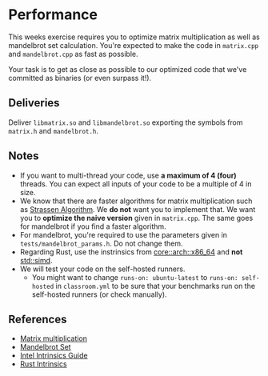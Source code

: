 # Performance

This weeks exercise requires you to optimize matrix multiplication as well as mandelbrot set calculation. You're expected to make the code in `matrix.cpp` and `mandelbrot.cpp` as fast as possible. 

Your task is to get as close as possible to our optimized code that we've committed as binaries (or even surpass it!).

## Deliveries

Deliver `libmatrix.so` and `libmandelbrot.so` exporting the symbols from `matrix.h` and `mandelbrot.h`.

## Notes

- If you want to multi-thread your code, use **a maximum of 4 (four)** threads. You can expect all inputs of your code to be a multiple of 4 in size.
- We know that there are faster algorithms for matrix multiplication such as [Strassen Algorithm](https://en.wikipedia.org/wiki/Strassen_algorithm). We **do not** want you to implement that. We want you to **optimize the naive version** given in `matrix.cpp`. The same goes for mandelbrot if you find a faster algorithm.
- For mandelbrot, you're required to use the parameters given in `tests/mandelbrot_params.h`. Do not change them.
- Regarding Rust, use the instrinsics from [core::arch::x86_64](https://doc.rust-lang.org/core/arch/x86_64/index.html) and **not** [std::simd](https://doc.rust-lang.org/nightly/std/simd/index.html).
- We will test your code on the self-hosted runners.
  - You might want to change `runs-on: ubuntu-latest` to `runs-on: self-hosted` in `classroom.yml` to be sure that your benchmarks run on the self-hosted runners (or check manually).

## References

- [Matrix multiplication](https://en.wikipedia.org/wiki/Matrix_multiplication)
- [Mandelbrot Set](https://en.wikipedia.org/wiki/Mandelbrot_set)
- [Intel Intrinsics Guide](https://www.intel.com/content/www/us/en/docs/intrinsics-guide/index.html)
- [Rust Intrinsics](https://doc.rust-lang.org/core/arch/x86_64/index.html)

